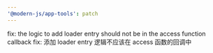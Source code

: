 ```yaml
---
'@modern-js/app-tools': patch
---
```


fix: the logic to add loader entry should not be in the access function callback
fix: 添加 loader entry 逻辑不应该在 access 函数的回调中
